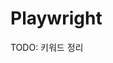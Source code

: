 # Playwright

<!--
Playwright keyword
- E2E(End to End) Test
- Headless Chrome
- Puppeteer
- Playwright
- CodeceptJS
 -->

<!-- ## [Playwright](https://playwright.dev/) 란?

**Playwright enables reliable end-to-end testing for modern web apps.**
웹 브라우저 기반 E2E 테스트 자동화 도구.
Headless Chrome을 기반으로 한 Puppeteer를 계승하면서, 더 많은 웹 브라우저를 지원한다.

## [CodeceptJS](https://codecept.io/) 란? -->

TODO: 키워드 정리

